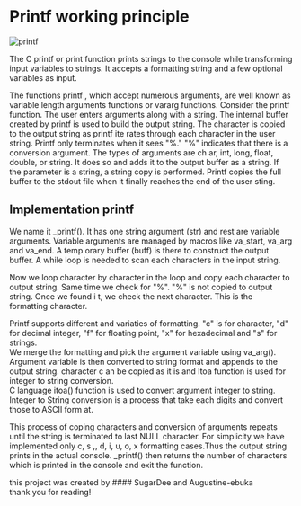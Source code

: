 # Printf working principle                                                                                                                                                
![printf](https://www.equestionanswers.com/c/images/printf-block-diagram.png)                                                                                             
                                                                                                                                                                          
The C printf or print function prints strings to the console while transforming input variables to strings. It accepts a formatting string and a few optional variables as
 input.                                                                                                                                                                   
                                                                                                                                                                          
The functions printf , which accept numerous arguments, are well known as variable length arguments functions or vararg functions. Consider the printf function. The user 
enters arguments along with a string. The internal buffer created by printf is used to build the output string. The character is copied to the output string as printf ite
rates through each character in the user string. Printf only terminates when it sees "%." "%" indicates that there is a conversion argument. The types of arguments are ch
ar, int, long, float, double, or string. It does so and adds it to the output buffer as a string. If the parameter is a string, a string copy is performed. Printf copies 
the full buffer to the stdout file when it finally reaches the end of the user sting.                                                                                     
                                                                                                                                                                          
## Implementation printf                                                                                                                                                  
                                                                                                                                                                          
 We name it _printf(). It has one string argument (str) and rest are variable arguments. Variable arguments are managed by macros like va_start, va_arg and va_end. A temp
orary buffer (buff) is there to construct the output buffer. A while loop is needed to scan each characters in the input string.                                          
                                                                                                                                                                          
  Now we loop character by character in the loop and copy each character to output string. Same time we check for "%". "%" is not copied to output string. Once we found i
t, we check the next character. This is the formatting character.                                                                                                         
                                                                                                                                                                          
 Printf supports different and variaties of formatting. "c" is for character, "d" for decimal integer, "f" for floating point, "x" for hexadecimal and "s" for strings.   
 We merge the formatting and pick the argument variable using va_arg(). Argument variable is then converted to string format and appends to the output string. character c
an be copied as it is and Itoa function is used for integer to string conversion.                                                                                         
 C language itoa() function is used to convert argument integer to string. Integer to String conversion is a process that take each digits and convert those to ASCII form
at.                                                                                                                                                                       
                                                                                                                                                                          
 This process of coping characters and conversion of arguments repeats until the string is terminated to last NULL character. For simplicity we have implemented only c, s
,, d, i, u, o, x formatting cases.Thus the output string prints in the actual console. _printf() then returns the number of characters which is printed in the console and
 exit the function.                                                                                                                                                       
                                                                                                                                                                          
 this project was created by #### SugarDee and Augustine-ebuka                                                                                                            
 thank you for reading!  
